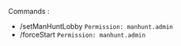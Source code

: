 Commands : 
- /setManHuntLobby `Permission: manhunt.admin`
- /forceStart `Permission: manhunt.admin`
